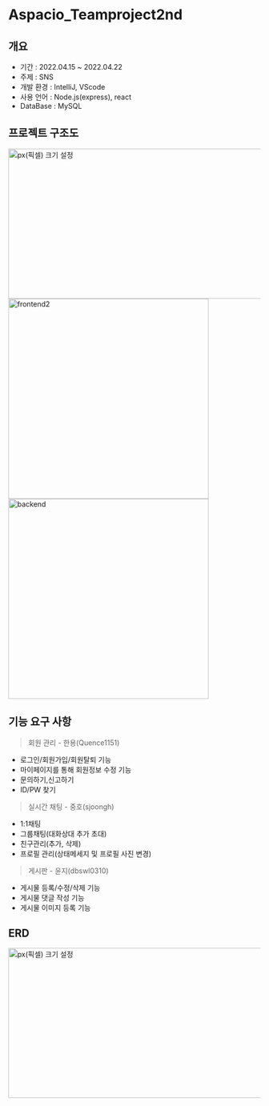 # Aspacio_Teamproject2nd

## 개요
- 기간 : 2022.04.15 ~ 2022.04.22
- 주제 : SNS
- 개발 환경 : IntelliJ, VScode
- 사용 언어 : Node.js(express), react
- DataBase : MySQL

## 프로젝트 구조도
<img src="https://github.com/Quence1151/Teamproject2nd/blob/main/doc/img/%ED%94%84%EB%A1%9C%EC%A0%9D%ED%8A%B8%20%EA%B5%AC%EC%A1%B0%EB%8F%84(ver.0).png" width="1100px" height="300px" title="px(픽셀) 크기 설정"></img><br/>
<img width="400" height="400" alt="frontend2" src="https://user-images.githubusercontent.com/77228818/165890288-1fe1bdf2-1db8-4f44-a9b5-8d72d52244bb.PNG">
<img width="400" height="400" alt="backend" src="https://user-images.githubusercontent.com/77228818/165890292-6d69e8b6-b009-40b9-ba3c-2b8519021c7c.PNG">


## 기능 요구 사항

> 회원 관리 - 한용(Quence1151)
>
- 로그인/회원가입/회원탈퇴 기능
- 마이페이지를 통해 회원정보 수정 기능
- 문의하기,신고하기
- ID/PW 찾기

> 실시간 채팅 - 중호(sjoongh)
>
- 1:1채팅
- 그룹채팅(대화상대 추가 초대)
- 친구관리(추가, 삭제)
- 프로필 관리(상태메세지 및 프로필 사진 변경)

> 게시판 - 윤지(dbswl0310)
>
- 게시물 등록/수정/삭제 기능
- 게시물 댓글 작성 기능
- 게시물 이미지 등록 기능


## ERD
<img src="https://github.com/Quence1151/Teamproject2nd/blob/main/doc/img/ERD(ver.3).png" width="1100px" height="300px" title="px(픽셀) 크기 설정"></img><br/>
